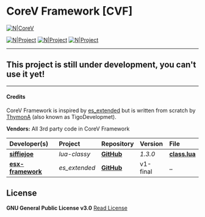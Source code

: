 # CoreV Framework [CVF]
[![N|CoreV](https://i.imgur.com/K7ywz4K.png)](https://i.imgur.com/K7ywz4K.png)

[![N|Project](https://img.shields.io/badge/GitHub%20Project-corv%20framework-lightgray?logo=github&style=for-the-badge)](https://github.com/ThymonA/CoreV-Framework)
[![N|Project](https://img.shields.io/badge/GitLab%20Project-corv%20framework-orange?logo=gitlab&style=for-the-badge)](https://git.arens.io/ThymonA/corev-framework)
[![N|Project](https://img.shields.io/badge/Discord-Tigo%239999-7289da?logo=discord&style=for-the-badge)](https://discordapp.com/users/733686533873467463)

---
## This project is still under development, you can't use it yet!
---

#### Credits
CoreV Framework is inspired by [es_extended](https://github.com/esx-framework/es_extended) but is written from scratch by [ThymonA](https://github.com/ThymonA) (also known as TigoDevelopmet).

**Vendors:**
All 3rd party code in CoreV Framework

Developer(s) | Project | Repository | Version | File
:-------- | :------ | :---------- | :--------- | :-----
**[siffiejoe](https://github.com/siffiejoe/)** | *lua-classy* | **[GitHub](https://github.com/siffiejoe/lua-classy/)** | *1.3.0* | **[class.lua](https://git.arens.io/ThymonA/corev-framework/-/blob/master/corev/vendors/class.lua)**
**[esx-framework](https://github.com/esx-framework)** | *es_extended* | **[GitHub](https://github.com/esx-framework/es_extended)** | v1-final | **..**

## License
**GNU General Public License v3.0**
[Read License](https://git.arens.io/ThymonA/corev-framework/blob/master/LICENSE)